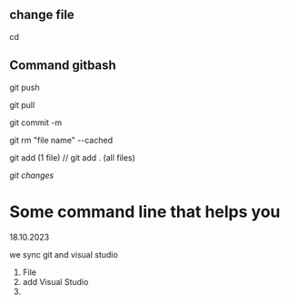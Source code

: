 ## change file
cd

## Command gitbash
git push

git pull

git commit -m 

git rm "file name" --cached 

git add (1 file) // git add . (all files) 


*git changes*

# Some command line that helps you
18.10.2023 

we sync git and visual studio

1. File
1. add Visual Studio
1. 